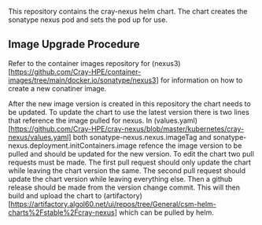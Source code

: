 This repository contains the cray-nexus helm chart. The chart creates the sonatype nexus pod and sets the pod up for use.


## Image Upgrade Procedure

Refer to the container images repository for (nexus3)[https://github.com/Cray-HPE/container-images/tree/main/docker.io/sonatype/nexus3] for information on how to create a new conatiner image.

After the new image version is created in this repository the chart needs to be updated. To update the chart to use the latest version there is two lines that reference the image pulled for nexus. In (values.yaml)[https://github.com/Cray-HPE/cray-nexus/blob/master/kubernetes/cray-nexus/values.yaml] both sonatype-nexus.nexus.imageTag and sonatype-nexus.deployment.initContainers.image refence the image version to be pulled and should be updated for the new version. To edit the chart two pull requests must be made. The first pull request should only update the chart while leaving the chart version the same. The second pull request should update the chart version while leaving everything else. Then a github release should be made from the version change commit. This will then build and upload the chart to (artifactory)[https://artifactory.algol60.net/ui/repos/tree/General/csm-helm-charts%2Fstable%2Fcray-nexus] which can be pulled by helm.